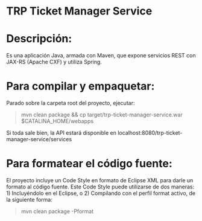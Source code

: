 # TRP Ticket Manager Service #

Descripción:
============

Es una aplicación Java, armada con Maven, que expone servicios REST con JAX-RS (Apache CXF) y utiliza Spring.

Para compilar y empaquetar:
================================================

Parado sobre la carpeta root del proyecto, ejecutar:

> mvn clean package && cp target/trp-ticket-manager-service.war $CATALINA_HOME/webapps

Si toda sale bien, la API estará disponible en localhost:8080/trp-ticket-manager-service/services

Para formatear el código fuente:
================================

El proyecto incluye un Code Style en formato de Eclipse XML para darle un formato al código fuente. Este Code Style puede utilizarse de dos maneras: 1) Incluyéndolo en el Eclipse, o 2) Compilando con el perfil format activo, de la siguiente forma:

> mvn clean package -Pformat
